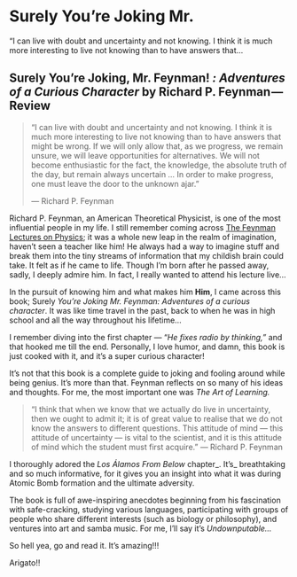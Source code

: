 # Surely You’re Joking Mr.

“I can live with doubt and uncertainty and not knowing. I think it is much more interesting to live not knowing than to have answers that…

## Surely You’re Joking, Mr. Feynman! _**: Adventures of a Curious Character**_ by Richard P. Feynman — Review <a id="b251"></a>

> “I can live with doubt and uncertainty and not knowing. I think it is much more interesting to live not knowing than to have answers that might be wrong. If we will only allow that, as we progress, we remain unsure, we will leave opportunities for alternatives. We will not become enthusiastic for the fact, the knowledge, the absolute truth of the day, but remain always uncertain … In order to make progress, one must leave the door to the unknown ajar.”
>
> — Richard P. Feynman

Richard P. Feynman, an American Theoretical Physicist, is one of the most influential people in my life. I still remember coming across [The Feynman Lectures on Physics](https://www.feynmanlectures.caltech.edu/); it was a whole new leap in the realm of imagination, haven’t seen a teacher like him! He always had a way to imagine stuff and break them into the tiny streams of information that my childish brain could take. It felt as if he came to life. Though I’m born after he passed away, sadly, I deeply admire him. In fact, I really wanted to attend his lecture live…

In the pursuit of knowing him and what makes him **Him**, I came across this book; Surely _You’re Joking Mr. Feynman: Adventures of a curious character_. It was like time travel in the past, back to when he was in high school and all the way throughout his lifetime…

I remember diving into the first chapter — “_He fixes radio by thinking,”_ and that hooked me till the end. Personally, I love humor, and damn, this book is just cooked with it, and it’s a super curious character!

It’s not that this book is a complete guide to joking and fooling around while being genius. It’s more than that. Feynman reflects on so many of his ideas and thoughts. For me, the most important one was _The Art of Learning._

> “I think that when we know that we actually do live in uncertainty, then we ought to admit it; it is of great value to realise that we do not know the answers to different questions. This attitude of mind — this attitude of uncertainty — is vital to the scientist, and it is this attitude of mind which the student must first acquire.” — Richard P. Feynman

I thoroughly adored the _Los Álamos From Below_ chapter_. It’s_ breathtaking and so much informative, for it gives you an insight into what it was during Atomic Bomb formation and the ultimate adversity.

The book is full of awe-inspiring anecdotes beginning from his fascination with safe-cracking, studying various languages, participating with groups of people who share different interests \(such as biology or philosophy\), and ventures into art and samba music. For me, I’ll say it’s _Undownputable…_

So hell yea, go and read it. It’s amazing!!!

Arigato!!

